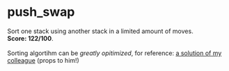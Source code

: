 # push_swap
Sort one stack using another stack in a limited amount of moves.
<br>
**Score: 122/100**.
<br>
<br>
Sorting algortihm can be *greatly opitimized*, for reference:
[a solution of my colleague](https://github.com/stepskop/42core/tree/main/push_swap)
(props to him!)
